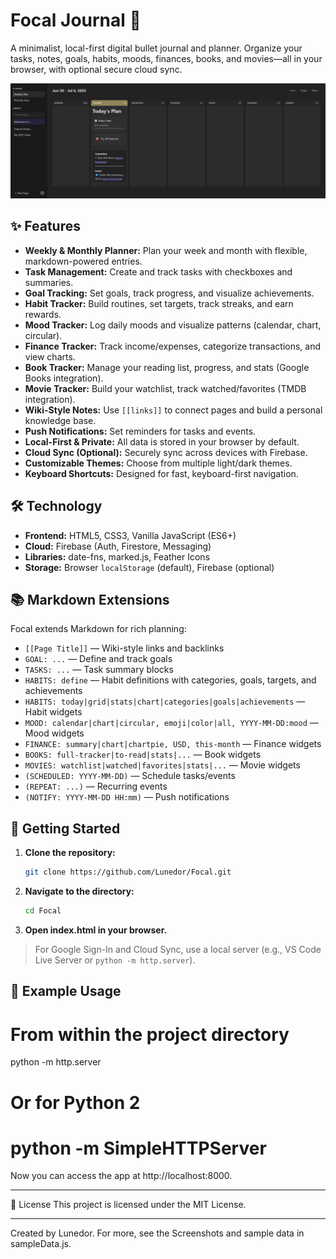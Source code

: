 # Focal Journal 🎯

A minimalist, local-first digital bullet journal and planner. Organize your tasks, notes, goals, habits, moods, finances, books, and movies—all in your browser, with optional secure cloud sync.

![Focal Journal Screenshot](Screenshots/Screenshot_1.jpg)

## ✨ Features

- **Weekly & Monthly Planner:** Plan your week and month with flexible, markdown-powered entries.
- **Task Management:** Create and track tasks with checkboxes and summaries.
- **Goal Tracking:** Set goals, track progress, and visualize achievements.
- **Habit Tracker:** Build routines, set targets, track streaks, and earn rewards.
- **Mood Tracker:** Log daily moods and visualize patterns (calendar, chart, circular).
- **Finance Tracker:** Track income/expenses, categorize transactions, and view charts.
- **Book Tracker:** Manage your reading list, progress, and stats (Google Books integration).
- **Movie Tracker:** Build your watchlist, track watched/favorites (TMDB integration).
- **Wiki-Style Notes:** Use `[[links]]` to connect pages and build a personal knowledge base.
- **Push Notifications:** Set reminders for tasks and events.
- **Local-First & Private:** All data is stored in your browser by default.
- **Cloud Sync (Optional):** Securely sync across devices with Firebase.
- **Customizable Themes:** Choose from multiple light/dark themes.
- **Keyboard Shortcuts:** Designed for fast, keyboard-first navigation.

## 🛠️ Technology

- **Frontend:** HTML5, CSS3, Vanilla JavaScript (ES6+)
- **Cloud:** Firebase (Auth, Firestore, Messaging)
- **Libraries:** date-fns, marked.js, Feather Icons
- **Storage:** Browser `localStorage` (default), Firebase (optional)

## 📚 Markdown Extensions

Focal extends Markdown for rich planning:

- `[[Page Title]]` — Wiki-style links and backlinks
- `GOAL: ...` — Define and track goals
- `TASKS: ...` — Task summary blocks
- `HABITS: define` — Habit definitions with categories, goals, targets, and achievements
- `HABITS: today|grid|stats|chart|categories|goals|achievements` — Habit widgets
- `MOOD: calendar|chart|circular, emoji|color|all, YYYY-MM-DD:mood` — Mood widgets
- `FINANCE: summary|chart|chartpie, USD, this-month` — Finance widgets
- `BOOKS: full-tracker|to-read|stats|...` — Book widgets
- `MOVIES: watchlist|watched|favorites|stats|...` — Movie widgets
- `(SCHEDULED: YYYY-MM-DD)` — Schedule tasks/events
- `(REPEAT: ...)` — Recurring events
- `(NOTIFY: YYYY-MM-DD HH:mm)` — Push notifications

## 🚀 Getting Started

1. **Clone the repository:**
   ```bash
   git clone https://github.com/Lunedor/Focal.git
   ```
2. **Navigate to the directory:**
   ```bash
   cd Focal
   ```
3. **Open index.html in your browser.**

> For Google Sign-In and Cloud Sync, use a local server (e.g., VS Code Live Server or `python -m http.server`).

## 📝 Example Usage


# From within the project directory
python -m http.server
# Or for Python 2
# python -m SimpleHTTPServer

Now you can access the app at http://localhost:8000.

---

📜 License
This project is licensed under the MIT License.

---

Created by Lunedor. For more, see the Screenshots and sample data in sampleData.js.
